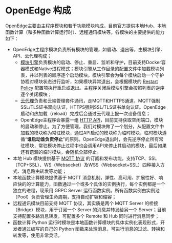 # OpenEdge 构成

OpenEdge主要由主程序模块和若干功能模块构成，目前官方提供本地Hub、本地函数计算（和多种函数计算运行时）、远程通讯模块等。各模块的主要提供的能力如下：

- OpenEdge主程序模块负责所有模块的管理，如启动、退出等，由模块引擎、API、云代理构成；
	- [模块引擎](./OpenEdge-design.md#模块引擎(engine))负责模块的启动、停止、重启、监听和守护，目前支持Docker容器模式和Native进程模式；模块引擎从工作目录的配置文件中加载模块列表，并以列表的顺序逐个启动模块。模块引擎会为每个模块启动一个守护协程对模块状态进行监听，如果模块异常退出，会根据模块的 [Restart Policy](https://github.com/baidu/openedge/blob/master/module/config/policy.go) 配置项执行重启或退出。主程序关闭后模块引擎会按照列表的逆序逐个关闭模块；
	- [云代理](./OpenEdge-design.md#云代理(agent))负责和云端管理套件通讯，走MQTT和HTTPS通道，MQTT强制SSL/TLS证书双向认证，HTTPS强制SSL/TLS证书单向认证。OpenEdge启动和热加载（reload）完成后会通过云代理上报一次设备信息；
	- OpenEdge主程序会暴露一组 [HTTP API](./OpenEdge-design.md#API(api))，目前支持获取空闲端口，模块的启动和停止。为了方便管理，我们对模块做了一个划分，从配置文件中加载的模块称为常驻模块，通过API启动的模块称为临时模块，临时模块遵循“**谁启动谁负责停止**"的原则。OpenEdge退出时，会先逆序停止所有常驻模块，常驻模块停止过程中也会调用API来停止其启动的模块，最后如果还有遗漏的临时模块，会随机全部停止。
- 本地 Hub 模块提供基于 [MQTT 协议](http://docs.oasis-open.org/mqtt/mqtt/v3.1.1/os/mqtt-v3.1.1-os.html) 的订阅和发布功能，支持TCP、SSL（TCP+SSL）、WS（Websocket）及WSS（Websocket+SSL）四种接入方式、消息路由转发等功能；
- 本地函数计算模块提供基于 MQTT 消息机制，弹性、高可用、扩展性好、响应快的的计算能力，函数通过一个或多个具体的实例执行，每个实例都是一个独立的进程，现采用 GRPC Server 运行函数实例。所有函数实例由实例池（Pool）负责管理生命周期，支持自动扩容和缩容；
- 远程通讯模块目前支持 MQTT 协议，其实质是两个 MQTT Server 的桥接（Bridge）模块，用于订阅一个 Server 的消息并转发给另一个 Server；目前支持配置多路消息转发，可配置多个 Remote 和 Hub 同时进行消息同步；
- 函数计算 Python 运行时模块是本地函数计算模块的具体实例化表现形式，开发者通过编写的自己的 Python 函数来处理消息，可进行消息的过滤、转换和转发等，使用非常灵活。